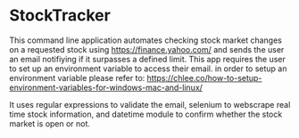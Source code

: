 # StockTracker

This command line application automates checking stock market changes on a requested stock using https://finance.yahoo.com/ and sends the user an email notifiying if it surpasses a defined limit. This app requires the user to set up an environment variable to access their email. in order to setup an environment variable please refer to: https://chlee.co/how-to-setup-environment-variables-for-windows-mac-and-linux/

It uses regular expressions to validate the email, selenium to webscrape real time stock information, and datetime module to confirm whether the stock market is open or not.
